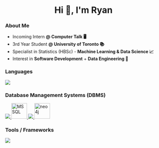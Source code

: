 <h1 align="center">Hi 👋, I'm Ryan</h1>

<h3 align="left">About Me</h3>
<ul>
  <li>Incoming Intern <b> @ Computer Talk 🖥️</b> </li>
  <li>3rd Year Student <b> @ University of Toronto 📚</b> </li>
  <li>Specialist in Statistics (HBSc) - <b> Machine Learning & Data Science 📈</b> </li>
  <li>Interest in <b>Software Development</b> + <b>Data Engineering 💼</b> </li>
</ul>

<h3 align="left">Languages</h3>
<p align="left">
  <a href="https://skillicons.dev">
    <img src="https://skillicons.dev/icons?i=c,cpp,cs,py,java,html,css,tailwind,js,ts,r,latex" />
  </a>
</p>

<h3 align = "left">Database Management Systems (DBMS)</h3>
<p align="left">
  <a href="https://skillicons.dev">
	<img src="https://skillicons.dev/icons?i=mysql,postgres,sqlite"/>
	<img width="50" src="https://github.com/marwin1991/profile-technology-icons/assets/19180175/3b371807-db7c-45b4-8720-c0cfc901680a" alt="MSSQL" title="MSSQL"/>
	<img src="https://skillicons.dev/icons?i=mongodb,firebase"/>
	<img width="50" src="https://user-images.githubusercontent.com/25181517/182884027-02cf00e4-6ac5-49a8-816d-3287a26bc5b4.png" alt="neo4j" title="neo4j"/>
  </a>
</p>

<h3 align = "left">Tools / Frameworks</h3>
<p align="left">
  <a href="https://skillicons.dev">
    <img src="https://skillicons.dev/icons?i=git,react,express,net,flask,docker,figma," />
  </a>
</p>





